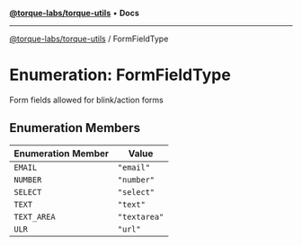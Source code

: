 [**@torque-labs/torque-utils**](../README.md) • **Docs**

***

[@torque-labs/torque-utils](../README.md) / FormFieldType

# Enumeration: FormFieldType

Form fields allowed for blink/action forms

## Enumeration Members

| Enumeration Member | Value |
| ------ | ------ |
| `EMAIL` | `"email"` |
| `NUMBER` | `"number"` |
| `SELECT` | `"select"` |
| `TEXT` | `"text"` |
| `TEXT_AREA` | `"textarea"` |
| `ULR` | `"url"` |
